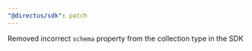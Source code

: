 ```yaml
---
"@directus/sdk": patch
---
```


Removed incorrect `schema` property from the collection type in the SDK
